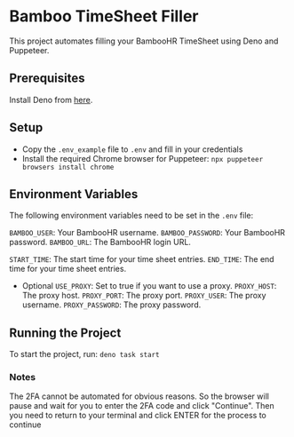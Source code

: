 # Bamboo TimeSheet Filler
This project automates filling your BambooHR TimeSheet using Deno and Puppeteer.

## Prerequisites
Install Deno from [here](https://deno.com/).

## Setup
- Copy the `.env_example` file to `.env` and fill in your credentials
- Install the required Chrome browser for Puppeteer:
`npx puppeteer browsers install chrome`

## Environment Variables
The following environment variables need to be set in the `.env` file:

`BAMBOO_USER`: Your BambooHR username.
`BAMBOO_PASSWORD`: Your BambooHR password.
`BAMBOO_URL`: The BambooHR login URL.

`START_TIME`: The start time for your time sheet entries.
`END_TIME`: The end time for your time sheet entries.

- Optional
`USE_PROXY`: Set to true if you want to use a proxy.
`PROXY_HOST`: The proxy host.
`PROXY_PORT`: The proxy port.
`PROXY_USER`: The proxy username.
`PROXY_PASSWORD`: The proxy password.

## Running the Project
To start the project, run: `deno task start`

### Notes
The 2FA cannot be automated for obvious reasons.
So the browser will pause and wait for you to enter the 2FA code and click "Continue".
Then you need to return to your terminal and click ENTER for the process to continue
